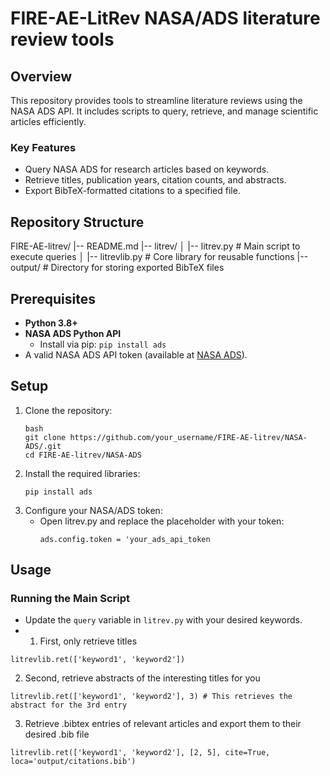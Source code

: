 # FIRE-AE-LitRev NASA/ADS literature review tools

## Overview
This repository provides tools to streamline literature reviews using the NASA ADS API. It includes scripts to query, retrieve, and manage scientific articles efficiently.

### Key Features
- Query NASA ADS for research articles based on keywords.
- Retrieve titles, publication years, citation counts, and abstracts.
- Export BibTeX-formatted citations to a specified file.

## Repository Structure

FIRE-AE-litrev/
|-- README.md
|-- litrev/
│   |-- litrev.py         # Main script to execute queries
│   |-- litrevlib.py      # Core library for reusable functions
|-- output/               # Directory for storing exported BibTeX files


## Prerequisites
- **Python 3.8+**
- **NASA ADS Python API**
  - Install via pip: `pip install ads`
- A valid NASA ADS API token (available at [NASA ADS](https://ui.adsabs.harvard.edu/user/settings/token)).

## Setup
1. Clone the repository:
   ```
   bash
   git clone https://github.com/your_username/FIRE-AE-litrev/NASA-ADS/.git
   cd FIRE-AE-litrev/NASA-ADS
   ```
2. Install the required libraries:
   ```
   pip install ads
   ```
3. Configure your NASA/ADS token:
    - Open litrev.py and replace the placeholder with your token:
      ```
      ads.config.token = 'your_ads_api_token
      ```
## Usage
### Running the Main Script
- Update the `query` variable in `litrev.py` with your desired keywords.
- 1. First, only retrieve titles
```
litrevlib.ret(['keyword1', 'keyword2'])
```
  2. Second, retrieve abstracts of the interesting titles for you
```
litrevlib.ret(['keyword1', 'keyword2'], 3) # This retrieves the abstract for the 3rd entry
```

  3. Retrieve .bibtex entries of relevant articles and export them to their desired .bib file
```
litrevlib.ret(['keyword1', 'keyword2'], [2, 5], cite=True, loca='output/citations.bib')
```

